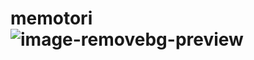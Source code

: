 # memotori![image-removebg-preview](https://github.com/Paytonista/memotori/assets/118042245/1b1ef935-3bcd-43c0-be5a-0329322bfa72)
